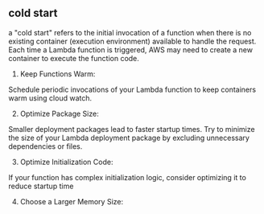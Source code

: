 ## cold start
a "cold start" refers to the initial invocation of a function when there is no existing container (execution environment) available to handle the request.
Each time a Lambda function is triggered, AWS may need to create a new container to execute the function code.

1. Keep Functions Warm:

Schedule periodic invocations of your Lambda function to keep containers warm using cloud watch.

2. Optimize Package Size:

Smaller deployment packages lead to faster startup times. Try to minimize the size of your Lambda deployment package by excluding unnecessary dependencies or files.

3. Optimize Initialization Code:

If your function has complex initialization logic, consider optimizing it to reduce startup time

4. Choose a Larger Memory Size: